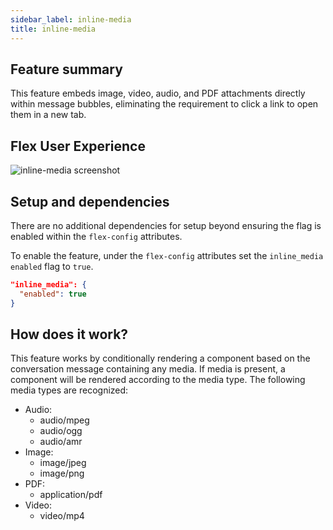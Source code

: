 ```yaml
---
sidebar_label: inline-media
title: inline-media
---
```


## Feature summary

This feature embeds image, video, audio, and PDF attachments directly within message bubbles, eliminating the requirement to click a link to open them in a new tab.

## Flex User Experience

![inline-media screenshot](/img/features/inline-media/inline-media.png)

## Setup and dependencies

There are no additional dependencies for setup beyond ensuring the flag is enabled within the `flex-config` attributes.

To enable the feature, under the `flex-config` attributes set the `inline_media` `enabled` flag to `true`.

```json
"inline_media": {
  "enabled": true
}
```

## How does it work?

This feature works by conditionally rendering a component based on the conversation message containing any media. If media is present, a component will be rendered according to the media type. The following media types are recognized:

- Audio:
  - audio/mpeg
  - audio/ogg
  - audio/amr
- Image:
  - image/jpeg
  - image/png
- PDF:
  - application/pdf
- Video:
  - video/mp4
